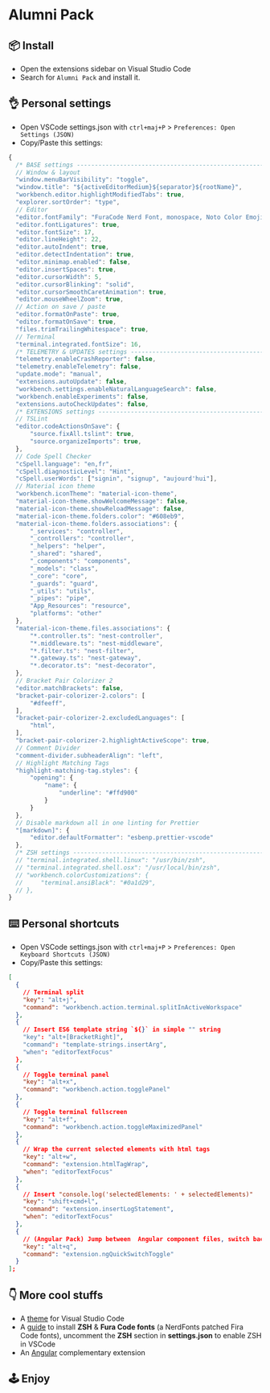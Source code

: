 # Alumni Pack

## 📦 Install

- Open the extensions sidebar on Visual Studio Code
- Search for `Alumni Pack` and install it.

## 👌 Personal settings

- Open VSCode settings.json with `ctrl+maj+P` > `Preferences: Open Settings (JSON)`
- Copy/Paste this settings:

```typescript
{
  /* BASE settings ------------------------------------------------------------ */
  // Window & layout
  "window.menuBarVisibility": "toggle",
  "window.title": "${activeEditorMedium}${separator}${rootName}",
  "workbench.editor.highlightModifiedTabs": true,
  "explorer.sortOrder": "type",
  // Editor
  "editor.fontFamily": "FuraCode Nerd Font, monospace, Noto Color Emoji",
  "editor.fontLigatures": true,
  "editor.fontSize": 17,
  "editor.lineHeight": 22,
  "editor.autoIndent": true,
  "editor.detectIndentation": true,
  "editor.minimap.enabled": false,
  "editor.insertSpaces": true,
  "editor.cursorWidth": 5,
  "editor.cursorBlinking": "solid",
  "editor.cursorSmoothCaretAnimation": true,
  "editor.mouseWheelZoom": true,
  // Action on save / paste
  "editor.formatOnPaste": true,
  "editor.formatOnSave": true,
  "files.trimTrailingWhitespace": true,
  // Terminal
  "terminal.integrated.fontSize": 16,
  /* TELEMETRY & UPDATES settings --------------------------------------------- */
  "telemetry.enableCrashReporter": false,
  "telemetry.enableTelemetry": false,
  "update.mode": "manual",
  "extensions.autoUpdate": false,
  "workbench.settings.enableNaturalLanguageSearch": false,
  "workbench.enableExperiments": false,
  "extensions.autoCheckUpdates": false,
  /* EXTENSIONS settings ------------------------------------------------------ */
  // TSLint
  "editor.codeActionsOnSave": {
      "source.fixAll.tslint": true,
      "source.organizeImports": true,
  },
  // Code Spell Checker
  "cSpell.language": "en,fr",
  "cSpell.diagnosticLevel": "Hint",
  "cSpell.userWords": ["signin", "signup", "aujourd'hui"],
  // Material icon theme
  "workbench.iconTheme": "material-icon-theme",
  "material-icon-theme.showWelcomeMessage": false,
  "material-icon-theme.showReloadMessage": false,
  "material-icon-theme.folders.color": "#608eb9",
  "material-icon-theme.folders.associations": {
      "_services": "controller",
      "_controllers": "controller",
      "_helpers": "helper",
      "_shared": "shared",
      "_components": "components",
      "_models": "class",
      "_core": "core",
      "_guards": "guard",
      "_utils": "utils",
      "_pipes": "pipe",
      "App_Resources": "resource",
      "platforms": "other"
  },
  "material-icon-theme.files.associations": {
      "*.controller.ts": "nest-controller",
      "*.middleware.ts": "nest-middleware",
      "*.filter.ts": "nest-filter",
      "*.gateway.ts": "nest-gateway",
      "*.decorator.ts": "nest-decorator",
  },
  // Bracket Pair Colorizer 2
  "editor.matchBrackets": false,
  "bracket-pair-colorizer-2.colors": [
      "#dfeeff",
  ],
  "bracket-pair-colorizer-2.excludedLanguages": [
      "html",
  ],
  "bracket-pair-colorizer-2.highlightActiveScope": true,
  // Comment Divider
  "comment-divider.subheaderAlign": "left",
  // Highlight Matching Tags
  "highlight-matching-tag.styles": {
      "opening": {
          "name": {
              "underline": "#ffd900"
          }
      }
  },
  // Disable markdown all in one linting for Prettier
  "[markdown]": {
      "editor.defaultFormatter": "esbenp.prettier-vscode"
  },
  /* ZSH settings ------------------------------------------------------------- */
  // "terminal.integrated.shell.linux": "/usr/bin/zsh",
  // "terminal.integrated.shell.osx": "/usr/local/bin/zsh",
  // "workbench.colorCustomizations": {
  //     "terminal.ansiBlack": "#0a1d29",
  // },
}
```

## ⌨️ Personal shortcuts

- Open VSCode settings.json with `ctrl+maj+P` > `Preferences: Open Keyboard Shortcuts (JSON)`
- Copy/Paste this settings:

```json
[
  {
    // Terminal split
    "key": "alt+j",
    "command": "workbench.action.terminal.splitInActiveWorkspace"
  },
  {
    // Insert ES6 template string `${}` in simple "" string
    "key": "alt+[BracketRight]",
    "command": "template-strings.insertArg",
    "when": "editorTextFocus"
  },
  {
    // Toggle terminal panel
    "key": "alt+x",
    "command": "workbench.action.togglePanel"
  },
  {
    // Toggle terminal fullscreen
    "key": "alt+f",
    "command": "workbench.action.toggleMaximizedPanel"
  },
  {
    // Wrap the current selected elements with html tags
    "key": "alt+w",
    "command": "extension.htmlTagWrap",
    "when": "editorTextFocus"
  },
  {
    // Insert "console.log('selectedElements: ' + selectedElements)"
    "key": "shift+cmd+l",
    "command": "extension.insertLogStatement",
    "when": "editorTextFocus"
  },
  {
    // (Angular Pack) Jump between  Angular component files, switch back and forth to associated template.
    "key": "alt+q",
    "command": "extension.ngQuickSwitchToggle"
  }
];
```

## 👇 More cool stuffs

- A [theme](https://marketplace.visualstudio.com/items?itemName=milab.pikachu-theme-vscode) for Visual Studio Code
- A [guide](https://github.com/mIaborde/my-zsh) to install **ZSH** & **Fura Code fonts** (a NerdFonts patched Fira Code fonts), uncomment the **ZSH** section in **settings.json** to enable ZSH in VSCode
- An [Angular](https://marketplace.visualstudio.com/items?itemName=milab.alumni-pack-angular) complementary extension

## 🕹 Enjoy
